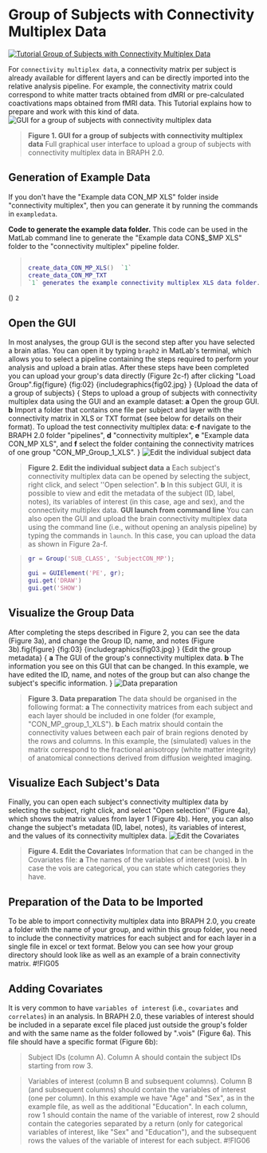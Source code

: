 # Group of Subjects with Connectivity Multiplex Data

[![Tutorial Group of Subjects with Connectivity Multiplex Data](https://img.shields.io/badge/PDF-Download-red?style=flat-square&logo=adobe-acrobat-reader)](tut_gr_con_mp.pdf)

For `connectivity multiplex data`, a connectivity matrix per subject is already available for different layers and can be directly imported into the relative analysis pipeline. For example, the connectivity matrix could correspond to white matter tracts obtained from dMRI or pre-calculated coactivations maps obtained from fMRI data.
This Tutorial explains how to prepare and work with this kind of data.
<img src="fig01.jpg" alt="GUI for a group of subjects with connectivity multiplex data">

> **Figure 1. GUI for a group of subjects with connectivity multiplex data**
> Full graphical user interface to upload a group of subjects with connectivity multiplex data in BRAPH 2.0. 
## Generation of Example Data

If you don't have the "Example data CON_MP XLS" folder inside "connectivity multiplex", then you can generate it by running the commands in `exampledata`.

**Code to generate the example data folder.**
		This code can be used in the MatLab command line to generate the "Example data CON$_$MP XLS" folder to the "connectivity multiplex" pipeline folder.
> ```matlab
> 
> create_data_CON_MP_XLS()  `1`
> create_data_CON_MP_TXT
>`1` generates the example connectivity multiplex XLS data folder.>`2` generates the example connectivity multiplex TXT data folder.

()  `2`
> 
## Open the GUI

In most analyses, the group GUI is the second step after you have selected a brain atlas. You can open it by typing `braph2` in MatLab's terminal, which allows you to select a pipeline containing the steps required to perform your analysis and upload a brain atlas. After these steps have been completed you can upload your group's data directly (Figure 2c-f) after clicking "Load Group".fig{figure}
	{fig:02}
	{includegraphics{fig02.jpg}
	}
	{Upload the data of a group of subjects}
	{
	Steps to upload a group of subjects with connectivity multiplex data using the GUI and an example dataset: 
	**a** Open the group GUI.
	**b** Import a folder that contains one file per subject and layer with the connectivity matrix in XLS or TXT format (see below for details on their format).
	To upload the test connectivity multiplex data:
	**c**-**f** navigate to the BRAPH 2.0 folder "pipelines", **d** "connectivity multiplex",  **e** "Example data CON_MP XLS", and **f** select the folder containing the connectivity matrices of one group "CON_MP_Group_1_XLS".
	}
<img src="fig04.jpg" alt="Edit the individual subject data">

> **Figure 2. Edit the individual subject data**
> **a**  Each subject's connectivity multiplex data can be opened by selecting the subject, right click, and select ''Open selection". 
	**b** In this subject GUI, it is possible to view and edit the metadata of the subject (ID, label, notes), its variables of interest (in this case, age and sex), and the connectivity multiplex data. 
> **GUI launch from command line**
 You can also open the GUI and upload the brain connectivity multiplex data using the command line (i.e., without opening an analysis pipeline) by typing the commands in `launch`. In this case, you can upload the data as shown in Figure 2a-f.
 
> ```matlab
> gr = Group('SUB_CLASS', 'SubjectCON_MP');
> 
> gui = GUIElement('PE', gr);
> gui.get('DRAW')
> gui.get('SHOW')
> ```
## Visualize the Group Data

After completing the steps described in Figure 2, you can see the data (Figure 3a), and change the Group ID, name, and notes (Figure 3b).fig{figure}
	{fig:03}
	{includegraphics{fig03.jpg}
	}
	{Edit the group metadata}
	{ 
	**a** The GUI of the group's connectivity multiplex data. 
	**b** The information you see on this GUI that can be changed. In this example, we have edited the ID, name, and notes of the group but can also change the subject's specific information.
	}
<img src="fig05.jpg" alt="Data preparation">

> **Figure 3. Data preparation**
> The data should be organised in the following format:
	**a** The connectivity matrices from each subject and each layer should be included in one folder (for example, "CON_MP_group_1_XLS"). 
	**b** Each matrix should contain the connectivity values between each pair of brain regions denoted by the rows and columns. In this example, the (simulated) values in the matrix correspond to the fractional anisotropy (white matter integrity) of anatomical connections derived from diffusion weighted imaging.
## Visualize Each Subject's Data

Finally, you can open each subject's connectivity multiplex data by selecting the subject, right click, and select "Open selection'' (Figure 4a), which shows the matrix values from layer 1 (Figure 4b). Here, you can also change the subject's metadata (ID, label, notes), its variables of interest, and the values of its connectivity multiplex data.
<img src="fig06.jpg" alt="Edit the Covariates">

> **Figure 4. Edit the Covariates**
> Information that can be changed in the Covariates file: 
	**a** The names of the variables of interest (vois).
	**b** In case the vois are categorical, you can state which categories they have.
## Preparation of the Data to be Imported

To be able to import connectivity multiplex data into BRAPH 2.0, you create a folder with the name of your group, and within this group folder, you need to include the connectivity matrices for each subject and for each layer in a single file in excel or text format. Below you can see how your group directory should look like as well as an example of a brain connectivity matrix.
#!FIG05

## Adding Covariates
It is very common to have `variables of interest` (i.e., `covariates` and `correlates`) in an analysis. In BRAPH 2.0, these variables of interest should be included in a separate excel file placed just outside the group's folder and with the same name as the folder followed by ".vois" (Figure 6a). This file should have a specific format (Figure 6b):
> Subject IDs (column A).
Column A should contain the subject IDs starting from row 3.

> Variables of interest (column B and subsequent columns).
Column B (and subsequent columns) should contain the variables of interest (one per column). 
In this example we have "Age" and "Sex", as in the example file, as well as the additional "Education".
In each column, row 1 should contain the name of the variable of interest, row 2 should contain the categories separated by a return (only for categorical variables of interest, like "Sex" and "Education"), and the subsequent rows the values of the variable of interest for each subject.
#!FIG06
